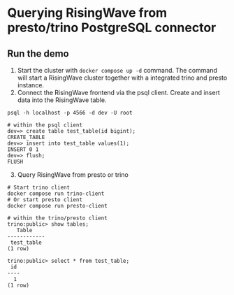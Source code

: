 # Querying RisingWave from presto/trino PostgreSQL connector

## Run the demo

1. Start the cluster with `docker compose up -d` command.
The command will start a RisingWave cluster together with a integrated trino and presto instance.
2. Connect the RisingWave frontend via the psql client. Create and insert data into the RisingWave table.
```shell
psql -h localhost -p 4566 -d dev -U root

# within the psql client
dev=> create table test_table(id bigint);
CREATE_TABLE
dev=> insert into test_table values(1);
INSERT 0 1
dev=> flush;
FLUSH
```
3. Query RisingWave from presto or trino
```shell
# Start trino client
docker compose run trino-client
# Or start presto client
docker compose run presto-client

# within the trino/presto client
trino:public> show tables;
   Table
------------
 test_table
(1 row)

trino:public> select * from test_table;
 id
----
  1
(1 row)
```